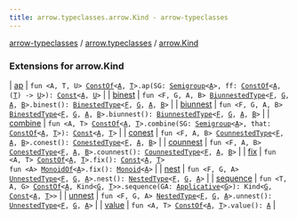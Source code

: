 ```yaml
---
title: arrow.typeclasses.arrow.Kind - arrow-typeclasses
---
```


[arrow-typeclasses](../../index.html) / [arrow.typeclasses](../index.html) / [arrow.Kind](./index.html)

### Extensions for arrow.Kind

| [ap](ap.html) | `fun <A, T, U> `[`ConstOf`](../-const-of.html)`<`[`A`](ap.html#A)`, `[`T`](ap.html#T)`>.ap(SG: `[`Semigroup`](../-semigroup/index.html)`<`[`A`](ap.html#A)`>, ff: `[`ConstOf`](../-const-of.html)`<`[`A`](ap.html#A)`, (`[`T`](ap.html#T)`) -> `[`U`](ap.html#U)`>): `[`Const`](../-const/index.html)`<`[`A`](ap.html#A)`, `[`U`](ap.html#U)`>` |
| [binest](binest.html) | `fun <F, G, A, B> `[`BiunnestedType`](../-biunnested-type.html)`<`[`F`](binest.html#F)`, `[`G`](binest.html#G)`, `[`A`](binest.html#A)`, `[`B`](binest.html#B)`>.binest(): `[`BinestedType`](../-binested-type.html)`<`[`F`](binest.html#F)`, `[`G`](binest.html#G)`, `[`A`](binest.html#A)`, `[`B`](binest.html#B)`>` |
| [biunnest](biunnest.html) | `fun <F, G, A, B> `[`BinestedType`](../-binested-type.html)`<`[`F`](biunnest.html#F)`, `[`G`](biunnest.html#G)`, `[`A`](biunnest.html#A)`, `[`B`](biunnest.html#B)`>.biunnest(): `[`BiunnestedType`](../-biunnested-type.html)`<`[`F`](biunnest.html#F)`, `[`G`](biunnest.html#G)`, `[`A`](biunnest.html#A)`, `[`B`](biunnest.html#B)`>` |
| [combine](combine.html) | `fun <A, T> `[`ConstOf`](../-const-of.html)`<`[`A`](combine.html#A)`, `[`T`](combine.html#T)`>.combine(SG: `[`Semigroup`](../-semigroup/index.html)`<`[`A`](combine.html#A)`>, that: `[`ConstOf`](../-const-of.html)`<`[`A`](combine.html#A)`, `[`T`](combine.html#T)`>): `[`Const`](../-const/index.html)`<`[`A`](combine.html#A)`, `[`T`](combine.html#T)`>` |
| [conest](conest.html) | `fun <F, A, B> `[`CounnestedType`](../-counnested-type.html)`<`[`F`](conest.html#F)`, `[`A`](conest.html#A)`, `[`B`](conest.html#B)`>.conest(): `[`ConestedType`](../-conested-type.html)`<`[`F`](conest.html#F)`, `[`A`](conest.html#A)`, `[`B`](conest.html#B)`>` |
| [counnest](counnest.html) | `fun <F, A, B> `[`ConestedType`](../-conested-type.html)`<`[`F`](counnest.html#F)`, `[`A`](counnest.html#A)`, `[`B`](counnest.html#B)`>.counnest(): `[`CounnestedType`](../-counnested-type.html)`<`[`F`](counnest.html#F)`, `[`A`](counnest.html#A)`, `[`B`](counnest.html#B)`>` |
| [fix](fix.html) | `fun <A, T> `[`ConstOf`](../-const-of.html)`<`[`A`](fix.html#A)`, `[`T`](fix.html#T)`>.fix(): `[`Const`](../-const/index.html)`<`[`A`](fix.html#A)`, `[`T`](fix.html#T)`>`<br>`fun <A> `[`MonoidOf`](../-monoid-of.html)`<`[`A`](fix.html#A)`>.fix(): `[`Monoid`](../-monoid/index.html)`<`[`A`](fix.html#A)`>` |
| [nest](nest.html) | `fun <F, G, A> `[`UnnestedType`](../-unnested-type.html)`<`[`F`](nest.html#F)`, `[`G`](nest.html#G)`, `[`A`](nest.html#A)`>.nest(): `[`NestedType`](../-nested-type.html)`<`[`F`](nest.html#F)`, `[`G`](nest.html#G)`, `[`A`](nest.html#A)`>` |
| [sequence](sequence.html) | `fun <T, A, G> `[`ConstOf`](../-const-of.html)`<`[`A`](sequence.html#A)`, Kind<`[`G`](sequence.html#G)`, `[`T`](sequence.html#T)`>>.sequence(GA: `[`Applicative`](../-applicative/index.html)`<`[`G`](sequence.html#G)`>): Kind<`[`G`](sequence.html#G)`, `[`Const`](../-const/index.html)`<`[`A`](sequence.html#A)`, `[`T`](sequence.html#T)`>>` |
| [unnest](unnest.html) | `fun <F, G, A> `[`NestedType`](../-nested-type.html)`<`[`F`](unnest.html#F)`, `[`G`](unnest.html#G)`, `[`A`](unnest.html#A)`>.unnest(): `[`UnnestedType`](../-unnested-type.html)`<`[`F`](unnest.html#F)`, `[`G`](unnest.html#G)`, `[`A`](unnest.html#A)`>` |
| [value](value.html) | `fun <A, T> `[`ConstOf`](../-const-of.html)`<`[`A`](value.html#A)`, `[`T`](value.html#T)`>.value(): `[`A`](value.html#A) |


